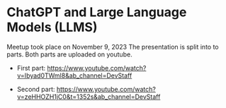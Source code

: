 # ChatGPT and Large Language Models (LLMS)

Meetup took place on November 9, 2023
The presentation is split into to parts.
Both parts are uploaded on youtube.

 - First part: https://www.youtube.com/watch?v=Ibyad0TWml8&ab_channel=DevStaff

 - Second part: https://www.youtube.com/watch?v=zeHHOZH1jC0&t=1352s&ab_channel=DevStaff
